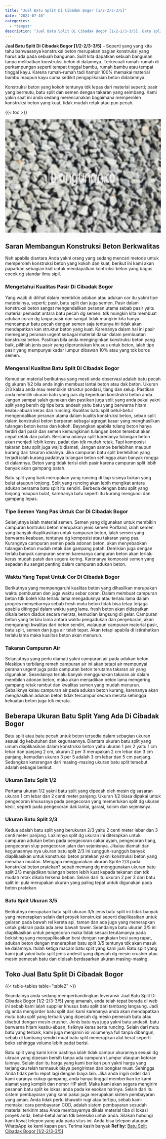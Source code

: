 ```yaml
---
title: "Jual Batu Split Di Cibadak Bogor [1/2-2/3-3/5]"
date: "2024-07-10"
categories: 
  - "tempat"
description: "Jual Batu Split Di Cibadak Bogor [1/2-2/3-3/5]. Batu split yang kami kirim pastinya ialah tidak campur ukurannya sesuai dg ukruan yang dipesan bersih tanpa a..."
---
```


**Jual Batu Split Di Cibadak Bogor \[1/2-2/3-3/5\]** – Seperti yang yang kita tahu bahwasanya konstruksi beton merupakan bagian konstruksi yang harus ada pada sebuah bangunan. Sulit kita dapatkan sebuah bangunan tanpa melibatkan konstruksi beton di dalamnya. Terkecuali rumah-rumah di perkampungan seperti tempat tinggal bambu, rumah bambu atau tempat tinggal kayu. Karena rumah-rumah tadi hampir 100% memakai material bambu maupun kayu cuma sedikit pengaplikasian beton didalamnya.

Konstruksi beton yang kokoh tentunya tdk lepas dari material seperti; pasir yang bermutu, batu split dan semen dengan takaran yang seimbang. Kami yakin saat ini anda sedang merencanakan bagaimana memperoleh konstruksi beton yang kuat, tidak mudah retak atau pun pecah.

{{< toc >}}

![Jual Batu Split Di Cibadak Bogor [1/2-2/3-3/5]](/images/jual-batu-split-11.png)

## Saran Membangun Konstruksi Beton Berkwalitas

Nah apabila diantara Anda yakni orang yang sedang mencari metode untuk memperoleh konstruksi beton yang kokoh dan kuat, berikut ini kami akan paparkan sebagian kiat untuk mendapatkan kontruksi beton yang bagus cocok dg standar ilmu sipil.

### Mengetahui Kualitas Pasir Di Cibadak Bogor

Yang wajib di dilihat dalam membikin adukan atau adukan cor itu yakni tipe materialnya, seperti; pasir, batu split dan juga semen. Pasir dalam konstruksi beton sangat mengendalikan peranan utama sebab pasir yaitu material pemadat antara batu pecah dg semen. tdk mungkin kita membuat adukan coran dg tanpa pasir dan sangat tidak mungkin kita hanya mencampur batu pecah dengan semen saja tentunya ini tidak akan mendapatkan kan struktur beton yang kuat. Karenanya dalam hal ini pasir memegang peranan urgent sebagai material dasar dalam pembuatan konstruksi beton. Pastikan bila anda menginginkan konstruksi beton yang baik, pilihlah jenis pasir yang diperuntukan khusus untuk beton, ialah tipe pasir yang mempunyai kadar lumpur dibawah 10% atau yang tdk boros semen.

### Mengenal Kualitas Batu Split Di Cibadak Bogor

Kemudian material berikutnya yang mesti anda observasi adalah batu pecah dg ukuran 1/2 bila anda ingin membuat lantai beton atau dak beton. Ukuran 2/3 kalau anda mau membikin struktur pondasi, tiang dan selup. Pastikan anda memilih ukuran batu yang pas dg keperluan konstruksi beton anda. Jangan sampai salah gunakan dan pastikan juga split yang anda pakai yakni split yang bersih dg tipe batu andesit yaitu batu yang berwarna hitam keabu-abuan keras dan runcing. Kwalitas batu split betul-betul mengendalikan peranan utama dalam kualits konstruksi beton, sebab split dalam konstruksi beton berperan sebagai agregat kasar yang menghasilkan tulangan beton keras dan kokoh. Bayangkan apabila tulang beton hanya terdiri dari pasir dan semen kemungkinan tulangan beton tersebut akan cepat retak dan patah. Bersama adanya split karenanya tulangan beton akan menjadi lebih keras, padat dan tdk mudah retak. Tapi komposisi takaran batu split juga wajib diamati, Jangan sampe berlebihan maupun kurang dari takaran idealnya. Jika campuran batu split berlebihan yang terjadi ialah kurang padatnya tulangan beton sehingga akan banyak rongga di dalamnya. Beton yang tidak terisi oleh pasir karena campuran split lebih banyak akan gampang patah.

Batu split yang baik merupakan yang runcing di tiap sisinya bukan yang bulat ataupun lonjong. Split yang runcing akan lebih mengikat antara adukan bersama batu split itu sendiri. Berbeda dengan batu split yang lonjong maupun bulat, karenanya batu seperti itu kurang mengunci dan gampang lepas.

### Tipe Semen Yang Pas Untuk Cor Di Cibadak Bogor

Selanjutnya ialah material semen. Semen yang digunakan untuk membikin campuran kontruksi beton merupakan jenis semen Portland, ialah semen yang banyak diaplikasikan untuk campuran beton, ialah semen yang berwarna keabuan, tentunya dg komposisi atau takaran yang pas. Kurangnya campuran semen pada adonan beton, akan menyebabkan tulangan beton mudah retak dan gampang patah. Demikian juga dengan terlalu banyak campuran semen karenanya campuran beton akan terlalu keras mudah patah dan segera kering. Karenanya komposisi semen yang sepadan itu sangat penting dalam campuran adukan beton.

### Waktu Yang Tepat Untuk Cor Di Cibadak Bogor

Berikutnya yang mempengaruhi kualitas beton yang dihasilkan merupakan waktu pembuatan dan juga waktu sebar coran. Dalam membuat campuran beton tdk boleh kita terlalu lama mengaduknya atau terlalu lama dalam progres menyebarnya sebab fresh mutu beton tidak bisa tetap terjaga apabila ditinggal dalam waktu yang lama. fresh beton akan didapatkan dikala beton diaduk secara merata, kemudian langsung di gelar. Campuran beton yang terlalu lama antara waktu pengadukan dan penyebaran, akan mengurangi kwalitas dari beton sendiri, walaupun campuran material pasir, batu split, semen dan juga air telah tepat. Akan tetapi apabila di istirahatkan terlalu lama maka kualitas beton akan menurun.

### Takaran Campuran Air

Selanjutnya yang perlu diamati yakni campuran air pada adukan beton. Meskipun terbilang remeh campuran air ini akan tetapi air mempunyai peranan urgent juga pada campuran beton terutama takaran air yang digunakan. Seandainya terlalu banyak menggunakan takaran air dalam membikin adonan beton, maka akan menjadikan beton lama mengering gampang retak rambut dan kwalitas semen yang mudah menurun. Sebaliknya kalau campuran air pada adukan beton kurang, karenanya akan menghasilkan adukan beton tidak tercampur secara merata sehingga kekuatan beton juga tdk merata.

## Beberapa Ukuran Batu Split Yang Ada Di Cibadak Bogor

Batu split atau batu pecah untuk beton tersedia dalam sebagian ukuran sesuai dg kebutuhan dan kegunaannya. Diantara ukuran batu split yang umum diaplikasikan dalam konstruksi beton yaitu ukuran 1 per 2 yaitu 1 cm lebar dan panjang 2 cm, ukuran 2 per 3 merupakan 2 cm lebar dan 3 cm panjang, kemudian ukuran 3 per 5 adalah 3 cm lebar dan 5 cm panjang. Sedangkan keterangan dari masing-masing ukuran batu split tersebut adalah sebagai berikut.

### Ukuran Batu Split 1/2

Pertama ukuran 1/2 yakni batu split yang dipecah oleh mesin dg sasaran ukuran 1 cm lebar dan 2 centi meter panjang. Ukuran 1/2 biasa dipakai untuk pengecoran khususnya pada pengecoran yang memerlukan split dg ukuran kecil, seperti pada pengecoran dak lantai, garasi, kolom dan sejenisnya.

### Ukuran Batu Split 2/3

Kedua adalah batu split yang berukuran 2/3 yaitu 2 centi meter lebar dan 3 centi meter panjang. Lazimnya split dg ukuran ini diterapkan untuk campuran adukan beton pada pengecoran cakar ayam, pengecoran tiang, pengecoran slup pengecoran jalan dan sejenisnya. Jikalau diamati dari kegunaannya nya ukuran batu split 2/3 ini sungguh-sungguh banyak diaplikasikan untuk konstruksi beton pratekan yakni konstruksi beton yang menahan muatan. Mengapa menggunakan ukuran Sprite 2/3 pada konstruksi beton pratekan? sebab memang dg menggunakan ukuran batu split 2/3 menjadikan tulangan beton lebih kuat kepada tekanan dan tdk mudah retak dikala terkena beban. Selain dari itu ukuran 2 per 3 dari batu split ini pula merupakan ukuran yang paling tepat untuk digunakan pada beton pratekan.

### Batu Split Ukuran 3/5

Berikutnya merupakan batu split ukuran 3/5 jenis batu split ini tidak banyak yang menerapkan selain dari proyek konstruksi seperti diaplikasikan untuk gelaran pada bawah rel kereta api, taman dan ada juga yang menerapkan untuk gelaran pada ada area bawah tower. Seandainya batu ukuran 3/5 ini diaplikasikan untuk pengecoran maka tidak sesuai terutamanya pada bekisting yang mengaplikasikan besi dengan rangkaian besi yang rapat, adukan beton dengan menerapkan batu split 3/5 tentunya tdk akan masuk ke dalamnya. Itulah ketiga macam batu split yang kami jual. Batu split yang kami jual yakni batu split jenis andesit yang dipecah dg mesin crusher atau mesin pemecah batu dan dipisah berdasarkan ukuran masing-masing.

## Toko Jual Batu Split Di Cibadak Bogor

{{< table-tables table="table2" >}}

Seandainya anda sedang memperbandingkan leveransir Jual Batu Split Di Cibadak Bogor \[1/2-2/3-3/5\] yang amanah, anda telah tepat berada di web ini sebab kami ialah supplier khusus batu split dari tambang langsung. Jadi dg anda mengorder batu split dari kami karenanya anda akan mendapatkan mutu batu split yang terbaik yang dipecah dg mesin pemecah batu atau disebut dengan mesin crusher. Jenis batu nya juga yakni batu andesit, batu berwarna hitam keabu-abuan, fisiknya keras serta runcing. Selain dari mutu batu yang terbaik, kami juga menjamin isi volumenya full tanpa dibangun, sebab di tambang sendiri muat batu split menerapkan alat berat seperti beko sehingga volume lebih padat berisi.

Batu split yang kami kirim pastinya ialah tidak campur ukurannya sesuai dg ukruan yang dipesan bersih tanpa ada campuran Lumpur ataupun kotoran lainnya. Selain dari itu harga yang kami berikan pun yakni harga yang terjangkau telah termasuk biaya pengiriman dan bongkar muat. Sehingga Anda tidak perlu repot lagi dengan biaya lain. Jika anda ingin order dari kami caranya cukup gampang, anda hanya tinggal memberikan ke kami alamat yang komplit dan nomor HP aktif. Maka kami akan segera mengirim pesanan batu split ke lokasi anda pada ke esokan harinya. Selain dari itu sistem pembayaran yang kami pakai juga merupakan sistem pembayaran yang aman. Anda tidak perlu khawatir rugi atau tertipu, sebab kami memakai cara pembayaran COD, adalah sistem pembayaran sesudah material terkirim atau Anda membayarnya dikala material tiba di lokasi proyek anda, betul-betul aman tdk beresiko untuk anda. Silakan hubungi kami lewat telepon yang ada pada situs ini. Anda bisa telepon ataupun WhatsApp ke kami kapan pun. Terima kasih banyak
**Ref by:** [Batu Split Cibadak Bogor [1/2-2/3-3/5]](https://id.wikipedia.org/wiki/Batu)
